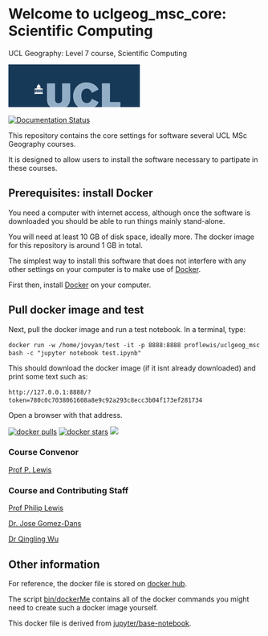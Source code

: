 # Welcome to uclgeog_msc_core: Scientific Computing 
UCL Geography: Level 7 course, Scientific Computing

![](images/ucl_logo.png)

[![Documentation Status](https://readthedocs.org/projects/uclgeog_msc_core/badge/?version=latest)](https://uclgeog_msc_core.readthedocs.io/en/latest/?badge=latest)

This repository contains the core settings for software  several UCL MSc Geography courses.

It is designed to allow users to install the software necessary to partipate in these courses.


Prerequisites: install Docker
-------------

You need a computer with internet access, although once the software is downloaded you should be able to run things mainly stand-alone.

You will need at least 10 GB of disk space, ideally more. The docker image for this repository is around 1 GB in total.

The simplest way to install this software that does not interfere with any other settings on your computer is to make use of [Docker](https://www.docker.com/products/docker-desktop).

First then, install [Docker](https://www.docker.com/products/docker-desktop) on your computer.

Pull docker image and test
-----------------

Next, pull the docker image and run a test notebook. In a terminal, type:

	docker run -w /home/jovyan/test -it -p 8888:8888 proflewis/uclgeog_msc bash -c "jupyter notebook test.ipynb"

This should download the docker image (if it isnt already downloaded) and print some text such as:

	http://127.0.0.1:8888/?token=780c0c7038061608a8e9c92a293c8ecc3b04f173ef281734

Open a browser with that address.

[![docker pulls](https://img.shields.io/docker/pulls/jproflewis/uclgeog_msc.svg)](https://hub.docker.com/proflewis/uclgeog_msc) [![docker stars](https://img.shields.io/docker/stars/proflewis/uclgeog_msc.svg)](https://hub.docker.com/proflewis/uclgeog_msc) [![](https://images.microbadger.com/badges/image/proflewis/uclgeog_msc.svg)](https://microbadger.com/images/proflewis/uclgeog_msc "proflewis/uclgeog_msc image metadata")

### Course Convenor

[Prof P. Lewis](http://www.geog.ucl.ac.uk/~plewis)

### Course and Contributing Staff

[Prof Philip Lewis](http://www.geog.ucl.ac.uk/~plewis)  

[Dr. Jose Gomez-Dans](http://www.geog.ucl.ac.uk/about-the-department/people/research-staff/research-staff/jose-gomez-dans/)

[Dr Qingling Wu](http://www.geog.ucl.ac.uk/about-the-department/people/research-staff/research-staff/qingling-wu/)

Other information
-----------------

For reference, the docker file is stored on [docker hub](https://hub.docker.com/r/proflewis/uclgeog_msc).

The script [bin/dockerMe](bin/dockerMe) contains all of the docker commands you might need to create such a docker image yourself.

This docker file is derived from [jupyter/base-notebook](https://hub.docker.com/r/jupyter/base-notebook/).
